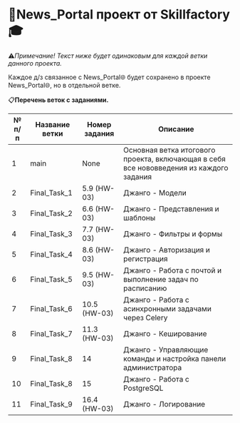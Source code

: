 # 📰News_Portal проект от Skillfactory🎓
⚠️*Примечание! Текст ниже будет одинаковым для каждой ветки данного проекта.*

Каждое д/з связанное с News_Portal🌐 будет сохранено в проекте News_Portal🌐, но в отдельной ветке. 

📋**Перечень веток с заданиями.**

№ п/п| Название ветки| Номер задания| Описание
------------ | ------------ | ------------ | -------------
1| main| None| Основная ветка итогового проекта, включающая в себя все нововведения из каждого задания
2| Final_Task_1| 5.9 (HW-03)| Джанго - Модели
3| Final_Task_2| 6.6 (HW-03)| Джанго - Представления и шаблоны
4| Final_Task_3| 7.7 (HW-03)| Джанго - Фильтры и формы
5| Final_Task_4| 8.6 (HW-03)| Джанго - Авторизация и регистрация
6| Final_Task_5| 9.5 (HW-03)| Джанго - Работа с почтой и выполнение задач по расписанию
7| Final_Task_6| 10.5 (HW-03)| Джанго - Работа с асинхронными задачами через Celery
8| Final_Task_7| 11.3 (HW-03)| Джанго - Кеширование
9| Final_Task_8| 14          | Джанго - Управляющие команды и настройка панели администратора
10| Final_Task_8| 15          | Джанго - Работа с PostgreSQL
11| Final_Task_9| 16.4 (HW-03)| Джанго - Логирование

